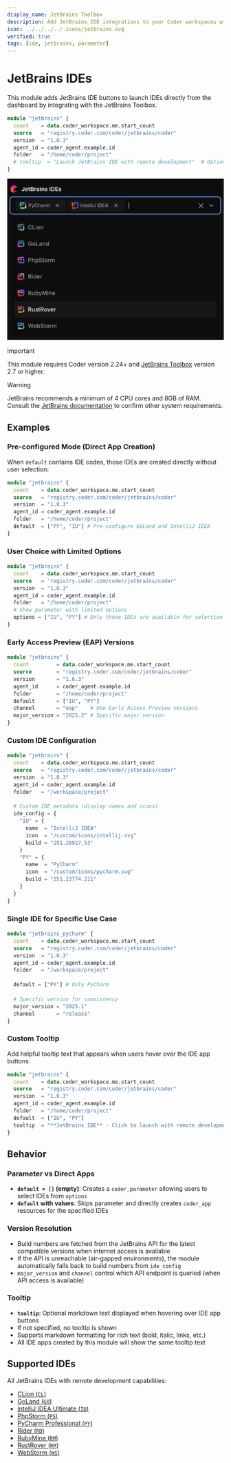```yaml
---
display_name: JetBrains Toolbox
description: Add JetBrains IDE integrations to your Coder workspaces with configurable options.
icon: ../../../../.icons/jetbrains.svg
verified: true
tags: [ide, jetbrains, parameter]
---
```


# JetBrains IDEs

This module adds JetBrains IDE buttons to launch IDEs directly from the dashboard by integrating with the JetBrains Toolbox.

```tf
module "jetbrains" {
  count    = data.coder_workspace.me.start_count
  source   = "registry.coder.com/coder/jetbrains/coder"
  version  = "1.0.3"
  agent_id = coder_agent.example.id
  folder   = "/home/coder/project"
  # tooltip  = "Launch JetBrains IDE with remote development"  # Optional
}
```

![JetBrains IDEs list](../../.images/jetbrains-dropdown.png)

> [!IMPORTANT]
> This module requires Coder version 2.24+ and [JetBrains Toolbox](https://www.jetbrains.com/toolbox-app/) version 2.7 or higher.

> [!WARNING]
> JetBrains recommends a minimum of 4 CPU cores and 8GB of RAM.
> Consult the [JetBrains documentation](https://www.jetbrains.com/help/idea/prerequisites.html#min_requirements) to confirm other system requirements.

## Examples

### Pre-configured Mode (Direct App Creation)

When `default` contains IDE codes, those IDEs are created directly without user selection:

```tf
module "jetbrains" {
  count    = data.coder_workspace.me.start_count
  source   = "registry.coder.com/coder/jetbrains/coder"
  version  = "1.0.3"
  agent_id = coder_agent.example.id
  folder   = "/home/coder/project"
  default  = ["PY", "IU"] # Pre-configure GoLand and IntelliJ IDEA
}
```

### User Choice with Limited Options

```tf
module "jetbrains" {
  count    = data.coder_workspace.me.start_count
  source   = "registry.coder.com/coder/jetbrains/coder"
  version  = "1.0.3"
  agent_id = coder_agent.example.id
  folder   = "/home/coder/project"
  # Show parameter with limited options
  options = ["IU", "PY"] # Only these IDEs are available for selection
}
```

### Early Access Preview (EAP) Versions

```tf
module "jetbrains" {
  count         = data.coder_workspace.me.start_count
  source        = "registry.coder.com/coder/jetbrains/coder"
  version       = "1.0.3"
  agent_id      = coder_agent.example.id
  folder        = "/home/coder/project"
  default       = ["IU", "PY"]
  channel       = "eap"    # Use Early Access Preview versions
  major_version = "2025.2" # Specific major version
}
```

### Custom IDE Configuration

```tf
module "jetbrains" {
  count    = data.coder_workspace.me.start_count
  source   = "registry.coder.com/coder/jetbrains/coder"
  version  = "1.0.3"
  agent_id = coder_agent.example.id
  folder   = "/workspace/project"

  # Custom IDE metadata (display names and icons)
  ide_config = {
    "IU" = {
      name  = "IntelliJ IDEA"
      icon  = "/custom/icons/intellij.svg"
      build = "251.26927.53"
    }
    "PY" = {
      name  = "PyCharm"
      icon  = "/custom/icons/pycharm.svg"
      build = "251.23774.211"
    }
  }
}
```

### Single IDE for Specific Use Case

```tf
module "jetbrains_pycharm" {
  count    = data.coder_workspace.me.start_count
  source   = "registry.coder.com/coder/jetbrains/coder"
  version  = "1.0.3"
  agent_id = coder_agent.example.id
  folder   = "/workspace/project"

  default = ["PY"] # Only PyCharm

  # Specific version for consistency
  major_version = "2025.1"
  channel       = "release"
}
```

### Custom Tooltip

Add helpful tooltip text that appears when users hover over the IDE app buttons:

```tf
module "jetbrains" {
  count    = data.coder_workspace.me.start_count
  source   = "registry.coder.com/coder/jetbrains/coder"
  version  = "1.0.3"
  agent_id = coder_agent.example.id
  folder   = "/home/coder/project"
  default  = ["IU", "PY"]
  tooltip  = "**JetBrains IDE** - Click to launch with remote development capabilities"
}
```

## Behavior

### Parameter vs Direct Apps

- **`default = []` (empty)**: Creates a `coder_parameter` allowing users to select IDEs from `options`
- **`default` with values**: Skips parameter and directly creates `coder_app` resources for the specified IDEs

### Version Resolution

- Build numbers are fetched from the JetBrains API for the latest compatible versions when internet access is available
- If the API is unreachable (air-gapped environments), the module automatically falls back to build numbers from `ide_config`
- `major_version` and `channel` control which API endpoint is queried (when API access is available)

### Tooltip

- **`tooltip`**: Optional markdown text displayed when hovering over IDE app buttons
- If not specified, no tooltip is shown
- Supports markdown formatting for rich text (bold, italic, links, etc.)
- All IDE apps created by this module will show the same tooltip text

## Supported IDEs

All JetBrains IDEs with remote development capabilities:

- [CLion (`CL`)](https://www.jetbrains.com/clion/)
- [GoLand (`GO`)](https://www.jetbrains.com/go/)
- [IntelliJ IDEA Ultimate (`IU`)](https://www.jetbrains.com/idea/)
- [PhpStorm (`PS`)](https://www.jetbrains.com/phpstorm/)
- [PyCharm Professional (`PY`)](https://www.jetbrains.com/pycharm/)
- [Rider (`RD`)](https://www.jetbrains.com/rider/)
- [RubyMine (`RM`)](https://www.jetbrains.com/ruby/)
- [RustRover (`RR`)](https://www.jetbrains.com/rust/)
- [WebStorm (`WS`)](https://www.jetbrains.com/webstorm/)
